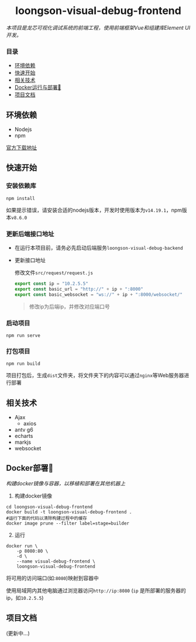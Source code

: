 <h1 align="center">loongson-visual-debug-frontend</h1>

<em>
本项目是龙芯可视化调试系统的前端工程，使用前端框架Vue和组建库Element UI开发。
</em>

### 目录

- [环境依赖](#环境依赖)
- [快速开始](#快速开始)
- [相关技术](#相关技术)
- [Docker运行与部署🐳](#docker运行与部署)
- [项目文档](#项目文档)

## 环境依赖

- Nodejs
- npm

[官方下载地址](https://nodejs.org/en/download/)

## 快速开始

### 安装依赖库

```shell
npm install
```

如果提示错误，请安装合适的nodejs版本，开发时使用版本为`v14.19.1`，npm版本`v8.6.0`

### 更新后端接口地址

- 在运行本项目前，请务必先启动后端服务`loongson-visual-debug-backend`
- 更新接口地址

  修改文件`src/request/request.js`

    ```javascript
    export const ip = "10.2.5.5"
    export const basic_url = "http://" + ip + ":8000"
    export const basic_websocket = "ws://" + ip + ":8000/websocket/"
    ```
  > 修改ip为后端ip，并修改对应端口号

### 启动项目

```shell
npm run serve
```

### 打包项目

```shell
npm run build
```

项目打包后，生成`dist`文件夹，将文件夹下的内容可以通过`nginx`等Web服务器进行部署

## 相关技术

- Ajax
    - axios
- antv g6
- echarts
- markjs
- websocket

## Docker部署🐳

<em>构建docker镜像与容器，以移植和部署在其他机器上</em>

1. 构建docker镜像

```shell
cd loongson-visual-debug-frontend
docker build -t loongson-visual-debug-frontend .
#运行下面的代码以清除构建过程中的缓存
docker image prune --filter label=stage=builder
```

2. 运行

```shell
docker run \
    -p 8080:80 \ 
    -d \
    --name visual-debug-frontend \
    loongson-visual-debug-frontend
```
将可用的访问端口(如:`8080`)映射到容器中

使用局域网内其他电脑通过浏览器访问`http://ip:8080` (`ip` 是所部署的服务器的ip，如`10.2.5.5`)

## 项目文档

(更新中...)